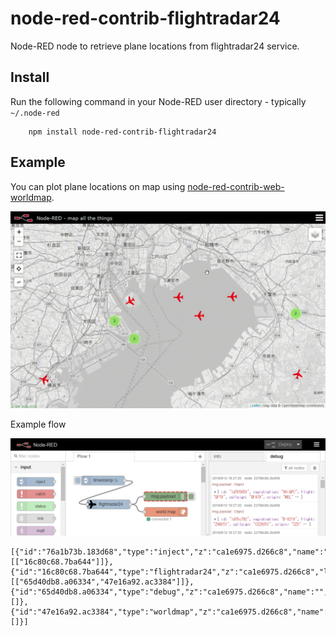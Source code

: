 node-red-contrib-flightradar24
=====================

Node-RED node to retrieve plane locations from flightradar24 service.

Install
-------
Run the following command in your Node-RED user directory - typically `~/.node-red`

        npm install node-red-contrib-flightradar24

Example
-------
You can plot plane locations on map using [node-red-contrib-web-worldmap](https://flows.nodered.org/node/node-red-contrib-web-worldmap).

![tokyo.gif](tokyo.gif)

Example flow

![flow.png](flow.png)

```
[{"id":"76a1b73b.183d68","type":"inject","z":"ca1e6975.d266c8","name":"","topic":"","payload":"","payloadType":"date","repeat":"1","crontab":"","once":false,"onceDelay":0.1,"x":130,"y":100,"wires":[["16c80c68.7ba644"]]},{"id":"16c80c68.7ba644","type":"flightradar24","z":"ca1e6975.d266c8","lat":"51","latType":"num","lon":"-1.45","lonType":"num","name":"","x":130,"y":180,"wires":[["65d40db8.a06334","47e16a92.ac3384"]]},{"id":"65d40db8.a06334","type":"debug","z":"ca1e6975.d266c8","name":"","active":true,"tosidebar":true,"console":false,"tostatus":false,"complete":"false","x":310,"y":140,"wires":[]},{"id":"47e16a92.ac3384","type":"worldmap","z":"ca1e6975.d266c8","name":"","lat":"","lon":"","zoom":"","layer":"","cluster":"","maxage":"","usermenu":"show","layers":"show","panit":"false","x":310,"y":220,"wires":[]}]
```
